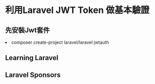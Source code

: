 <h1>利用Laravel JWT Token 做基本驗證</h1>

## 先安裝Jwt套件

<li>composer create-project laravel/laravel jwtauth </li>

## Learning Laravel



## Laravel Sponsors

